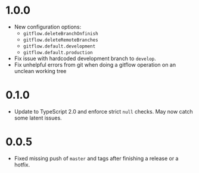 # 1.0.0

- New configuration options:
    - `gitflow.deleteBranchOnfinish`
    - `gitflow.deleteRemoteBranches`
    - `gitflow.default.development`
    - `gitflow.default.production`
- Fix issue with hardcoded development branch to `develop`.
- Fix unhelpful errors from git when doing a gitflow operation on an unclean
  working tree

# 0.1.0

- Update to TypeScript 2.0 and enforce strict `null` checks. May now catch some
  latent issues.

# 0.0.5

- Fixed missing push of ``master`` and tags after finishing a release or a
  hotfix.